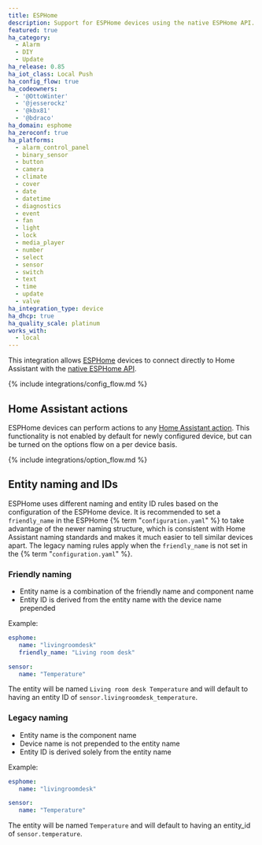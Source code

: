 ```yaml
---
title: ESPHome
description: Support for ESPHome devices using the native ESPHome API.
featured: true
ha_category:
  - Alarm
  - DIY
  - Update
ha_release: 0.85
ha_iot_class: Local Push
ha_config_flow: true
ha_codeowners:
  - '@OttoWinter'
  - '@jesserockz'
  - '@kbx81'
  - '@bdraco'
ha_domain: esphome
ha_zeroconf: true
ha_platforms:
  - alarm_control_panel
  - binary_sensor
  - button
  - camera
  - climate
  - cover
  - date
  - datetime
  - diagnostics
  - event
  - fan
  - light
  - lock
  - media_player
  - number
  - select
  - sensor
  - switch
  - text
  - time
  - update
  - valve
ha_integration_type: device
ha_dhcp: true
ha_quality_scale: platinum
works_with:
  - local
---
```


This integration allows [ESPHome](https://esphome.io) devices to connect directly to Home Assistant with the [native ESPHome API](https://esphome.io/components/api.html).

{% include integrations/config_flow.md %}

## Home Assistant actions

ESPHome devices can perform actions to any [Home Assistant action](https://esphome.io/components/api.html#homeassistant-service-action). This functionality is not enabled by default for newly configured device, but can be turned on the options flow on a per device basis.

{% include integrations/option_flow.md %}

## Entity naming and IDs

ESPHome uses different naming and entity ID rules based on the configuration of the ESPHome device. It is recommended to set a `friendly_name` in the ESPHome {% term "`configuration.yaml`" %} to take advantage of the newer naming structure, which is consistent with Home Assistant naming standards and makes it much easier to tell similar devices apart. The legacy naming rules apply when the `friendly_name` is not set in the {% term "`configuration.yaml`" %}.

### Friendly naming

- Entity name is a combination of the friendly name and component name
- Entity ID is derived from the entity name with the device name prepended

Example:

```yaml
esphome:
   name: "livingroomdesk"
   friendly_name: "Living room desk"

sensor:
   name: "Temperature"
```

The entity will be named `Living room desk Temperature` and will default to having an entity ID of `sensor.livingroomdesk_temperature`.

### Legacy naming

- Entity name is the component name
- Device name is not prepended to the entity name
- Entity ID is derived solely from the entity name

Example:

```yaml
esphome:
   name: "livingroomdesk"

sensor:
   name: "Temperature"
```

The entity will be named `Temperature` and will default to having an entity_id of `sensor.temperature`.
